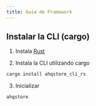 ```yaml
---
title: Guía de Framework
---
```


## Instalar la CLI (cargo)

1. Instala [Rust](https://rust-lang.org)

2. Instala la CLI utilizando cargo

```sh
cargo install ahqstore_cli_rs
```

3. Inicializar

```sh
ahqstore
```

